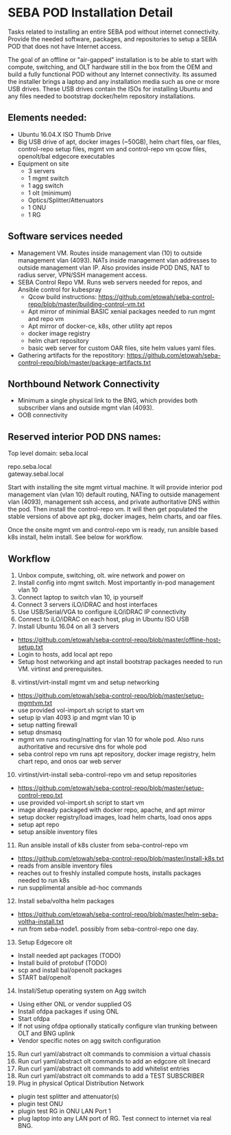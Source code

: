 # SEBA POD Installation Detail

Tasks related to installing an entire SEBA pod without internet connectivity.
Provide the needed software, packages, and repositories to setup a SEBA POD that does not have Internet access.

The goal of an offline or "air-gapped" installation is to be able to start with compute, switching, and OLT hardware still in the box from the OEM and build a fully functional POD without any Internet connectivity. Its assumed the installer brings a laptop and any installation media such as one or more USB drives. These USB drives contain the ISOs for installing Ubuntu and any files needed to bootstrap docker/helm repository installations.



## Elements needed:

- Ubuntu 16.04.X ISO Thumb Drive
- Big USB drive of apt, docker images (~50GB), helm chart files, oar files, control-repo setup files, mgmt vm and control-repo vm qcow files, openolt/bal edgecore executables
- Equipment on site
  - 3 servers
  - 1 mgmt switch
  - 1 agg switch
  - 1 olt (minimum)
  - Optics/Splitter/Attenuators
  - 1 ONU
  - 1 RG

## Software services needed

- Management VM. Routes inside management vlan (10) to outside management vlan (4093).  NATs inside management vlan addresses to outside management vlan IP.  Also provides inside POD DNS, NAT to radius server, VPN/SSH management access.
- SEBA Control Repo VM.   Runs web servers needed for repos, and Ansible control for kubespray
  - Qcow build instructions: https://github.com/etowah/seba-control-repo/blob/master/building-control-vm.txt
  - Apt mirror of minimial BASIC xenial packages needed to run mgmt and repo vm
  - Apt mirror of docker-ce, k8s, other utility apt repos
  - docker image registry
  - helm chart repository
  - basic web server for custom OAR files, site helm values yaml files.
- Gathering artifacts for the repostitory: https://github.com/etowah/seba-control-repo/blob/master/package-artifacts.txt

## Northbound Network Connectivity

- Minimum a single physical link to the BNG, which provides both subscriber vlans and outside mgmt vlan (4093).
- OOB connectivity 

## Reserved interior POD DNS names:

Top level domain: seba.local

repo.seba.local  
gateway.sebal.local  



Start with installing the site mgmt virtual machine. It will provide interior pod management vlan (vlan 10) default routing, NATing to outside management vlan (4093), management ssh access, and private authoritative DNS within the pod.  Then install the control-repo vm. It will then get populated the stable versions of above apt pkg, docker images, helm charts, and oar files.  

Once the onsite mgmt vm and control-repo vm is ready, run ansible based k8s install, helm install. See below for workflow.


## Workflow

1) Unbox compute, switching, olt. wire network and power on
2) Install config into mgmt switch. Most importantly in-pod management vlan 10
3) Connect laptop to switch vlan 10, ip yourself
4) Connect 3 servers iLO/iDRAC and host interfaces
5) Use USB/Serial/VGA to configure iLO/iDRAC IP connectivity
6) Connect to iLO/iDRAC on each host, plug in Ubuntu ISO USB
7) Install Ubuntu 16.04 on all 3 servers 
  - https://github.com/etowah/seba-control-repo/blob/master/offline-host-setup.txt
  - Login to hosts, add local apt repo
  - Setup host networking and apt install bootstrap packages needed to run VM.  virtinst and prerequisites.
8) virtinst/virt-install  mgmt vm and setup networking
  - https://github.com/etowah/seba-control-repo/blob/master/setup-mgmtvm.txt
  - use provided vol-import.sh script to start vm
  - setup ip vlan 4093 ip and mgmt vlan 10 ip
  - setup natting firewall
  - setup dnsmasq
  - mgmt vm runs routing/natting for vlan 10 for whole pod.  Also runs authoritative and recursive dns for whole pod
  - seba control repo vm runs apt repository, docker image registry, helm chart repo, and onos oar web server
10) virtinst/virt-install  seba-control-repo vm and setup repositories
  - https://github.com/etowah/seba-control-repo/blob/master/setup-control-repo.txt
  - use provided vol-import.sh script to start vm
  - image already packaged with docker repo, apache, and apt mirror
  - setup docker registry/load images, load helm charts, load onos apps
  - setup apt repo
  - setup ansible inventory files
11) Run ansible install of k8s cluster from seba-control-repo vm
  - https://github.com/etowah/seba-control-repo/blob/master/install-k8s.txt
  - reads from ansible inventory files
  - reaches out to freshly installed compute hosts, installs packages needed to run k8s
  - run supplimental ansible ad-hoc commands
12) Install seba/voltha helm packages
  - https://github.com/etowah/seba-control-repo/blob/master/helm-seba-voltha-install.txt
  - run from seba-node1.  possibly from seba-control-repo one day.
13) Setup Edgecore olt
  - Install needed apt packages (TODO)
  - Install build of protobuf (TODO)
  - scp and install bal/openolt packages
  - START bal/openolt
14) Install/Setup operating system on Agg switch
  - Using either ONL or vendor supplied OS
  - Install ofdpa packages if using ONL
  - Start ofdpa
  - If not using ofdpa optionally statically configure vlan trunking between OLT and BNG uplink
  - Vendor specific notes on agg switch configuration
15) Run curl yaml/abstract olt commands to commision a virtual chassis
16) Run curl yaml/abstract olt commands to add an edgcore olt linecard
17) Run curl yaml/abstract olt commands to add whitelist entries
18) Run curl yaml/abstract olt commands to add a TEST SUBSCRIBER
19) Plug in physical Optical Distribution Network
  - plugin test splitter and attenuator(s)
  - plugin test ONU
  - plugin test RG in ONU LAN Port 1
  - plug laptop into any LAN port of RG. Test connect to internet via real BNG.



